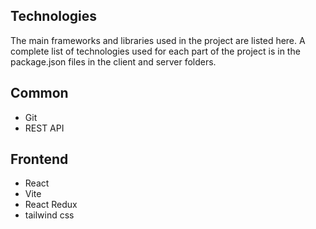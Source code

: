 ## Technologies

The main frameworks and libraries used in the project are listed here. A complete list of technologies used for each part of the project is in the package.json files in the client and server folders.

## Common

- Git
- REST API

## Frontend

- React
- Vite
- React Redux
- tailwind css
